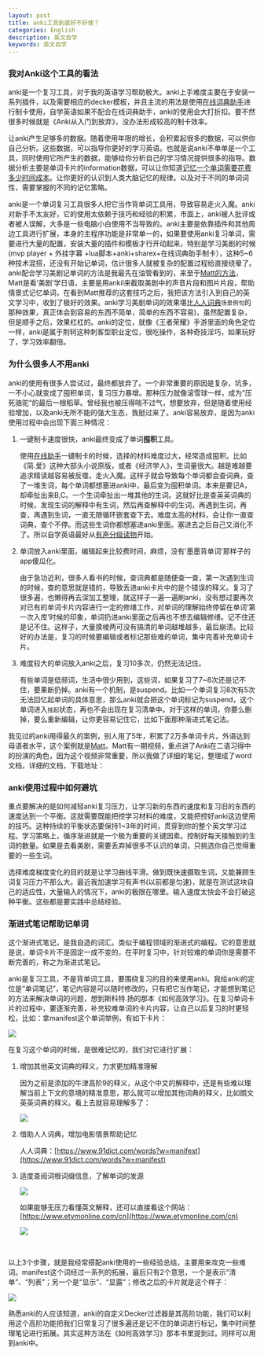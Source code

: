 ```yaml
---
layout: post
title: anki工具到底好不好使？
categories: English
description: 英文自学
keywords: 英文自学
---
```


### 我对Anki这个工具的看法


anki是一个复习工具，对于我的英语学习帮助极大。anki上手难度主要在于安装一系列插件，以及需要相应的decker模板，并且主流的用法是使用[在线词典助手](https://chrome.google.com/webstore/detail/online-dictionary-helper/lppjdajkacanlmpbbcdkccjkdbpllajb)进行制卡使用，自学英语如果不配合在线词典助手，anki的使用会大打折扣。要不然很多时候就是《Anki从入门到放弃》，没办法形成较高的制卡效率。



让anki产生足够多的数据。随着使用年限的增长，会积累起很多的数据，可以供你自己分析。这些数据，可以指导你更好的学习英语。也就是说anki不单单是一个工具，同时使用它所产生的数据，能够给你分析自己的学习情况提供很多的指导。数据分析主要是单词卡片的information数据，可以让你知道[记忆一个单词需要花费多少时间成本](https://cs-cn.top/2020/05/10/Memory-Core/)。让你更好的认识到人类大脑记忆的规律。以及对于不同的单词词性，需要掌握的不同的记忆策略。

anki是一个单词复习工具很多人把它当作背单词工具用，导致容易走火入魔。anki对新手不太友好，它的使用太依赖于技巧和经验的积累，市面上，anki被人批评或者被人误解，大多是一些电脑小白使用不当导致的。anki主要是依靠插件和其他周边工具进行扩展，本身的主程序功能是非常单一的，如果要使用anki复习单词，需要进行大量的配置，安装大量的插件和模板才行开动起来，特别是学习美剧的时候(mvp player + 外挂字幕 +lua脚本+anki+sharex+在线词典助手制卡），这种5~6种技术混搭，还没有开始记单词，估计很多人就被复杂的配置过程给直接绕晕了。anki配合学习美剧记单词的方法是我最先在油管看到的，来至于[Matt的方法](https://youtu.be/bbg6ztWecbU)，Matt是看‘美剧’学日语，主要是用ankil来截取美剧中的声音片段和图片片段，帮助情景式记忆单词，在看到Matt推荐的这套技巧之后，我把该方法引入到自己的英文学习中，收到了极好的效果。anki学习美剧单词的效果堪比[人人词典](https://www.91dict.com/words?w=manifest)`场景例句`的那种效果，真正体会到容易的东西不简单，简单的东西不容易)，虽然配置复杂，但是顺手之后，效果杠杠的。anki的定位，就像《王者荣耀》手游里面的角色定位一样，anki是属于荆轲这种刺客型职业定位，很吃操作，各种奇技淫巧，如果玩好了，学习效率翻倍。



### 为什么很多人不用anki

anki的使用有很多人尝试过，最终都放弃了。一个非常重要的原因是复杂，坑多，一不小心就变成了囤积单词，复习压力暴增。那种压力就像滚雪球一样，成为”压死骆驼“的最后一根稻草。曾经我也被压得喘不过气，想要放弃，但是随着使用经验增加，以及anki无所不能的强大生态，我挺过来了。anki容易放弃，是因为anki使用过程中会出现下面三种情况：



1. 一键制卡速度很快，anki最终变成了单词**囤积**工具。

   使用[在线助手](https://www.laohuang.net/20180213/online-dictionary-helper/)一键制卡的时候，选择的材料难度过大，经常造成囤积。比如《简.爱》这种大部头小说原版，或者《经济学人》，生词量很大。越是难越要追求精读越容易被反噬，走火入魔。这样子就会导致每个单词都会查词典，查了一堆生词，每个单词都想塞进anki中，最后变为囤积单词。本来是要记A，却牵扯出来B,C。一个生词牵扯出一堆其他的生词。这就好比是查英英词典的时候，发现生词的解释中有生词，然后再查解释中的生词，再遇到生词，再查，再遇到生词，一直无限循环嵌套查下去。难度太高的材料，会让你一直查词典，查个不停。而这些生词你都想塞进anki里面。塞进去之后自己又消化不了。所以自学英语最好从[有声分级读物](https://cs-cn.top/2019/05/10/english-study-series_01/)开始。

2. 单词放入anki里面，编辑起来比较费时间，麻烦，没有'墨墨背单词'那样子的app傻瓜化。

   由于急功近利，很多人看书的时候，查词典都是随便查一查，第一次遇到生词的时候，查的意思就是错的，导致丢进anki卡片中的是个错误的释义。复习了很多遍，也懒得再去深加工整理，就这样子一遍一遍刷anki，没有想过要再次对已有的单词卡片内容进行一定的修缮工作，对单词的理解始终停留在单词’第一次入库‘时候的印象，单词扔进anki里面之后再也不想去编辑修缮。记不住还是记不住。这样子，大量摸棱两可没有搞清的单词越堆越多，最后崩溃。比较好的办法是，复习的时候要编辑或者标记那些难的单词，集中完善补充单词卡片。

3. 难度较大的单词放入anki之后，复习10多次，仍然无法记住。

   有些单词是低频词，生活中很少用到，这些词，如果复习了7~8次还是记不住，要果断扔掉。anki有一个机制，是suspend。比如一个单词复习8次有5次无法回忆起单词的具体意思，那么anki就会把这个单词标记为suspend，这个单词进入`挂起`状态，再也不会出现在复习清单中。对于这样的单词，你要么删掉，要么重新编辑，让你更容易记住它，比如下面那种渐进式笔记法。
   
   

我见过的anki用得最久的案例，别人用了5年，积累了2万多单词卡片。外语达到母语者水平，这个案例就是[Matt](https://youtu.be/wrBFhsnBQ2k)。Matt有一期视频，重点讲了Anki在二语习得中的扮演的角色，因为这个视频非常重要，所以我做了详细的笔记，整理成了word文档，详细的文档，下载地址：



### anki使用过程中如何避坑

重点要解决的是如何减轻anki复习压力，让学习新的东西的速度和复习旧的东西的速度达到一个平衡。这就需要既能把控学习材料的难度，又能把控好anki这边使用的技巧。这种持续的平衡状态要保持1~3年的时间，贯穿到你的整个英文学习过程。学习策略上，循序渐进就是一个极为重要的关键因素。控制好每天接触到的生词的数量。如果是去看美剧，需要丢弃掉很多不认识的单词，只挑选你自己觉得重要的一些生词。

选择难度梯度变化的目的就是让学习曲线平滑。做到既快速摄取生词，又能兼顾生词复习压力不那么大。最近我加速学习有声书(以前都是匀速)，就是在测试这块自己的适应性，大量输入的情况下，anki的极限在哪里。输入速度太快会不会打破这种平衡。这些都是要实践中总结经验。



### 渐进式笔记帮助记单词

这个渐进式笔记，是我自造的词汇。类似于编程领域的渐进式的编程。它的意思就是说，单词卡片不是固定一成不变的，在平时复习中，针对较难的单词你是需要不断完善的，称之为渐进式笔记。

anki是复习工具，不是背单词工具，要围绕复习的目的来使用anki。我给anki的定位是“单词笔记”，笔记内容是可以随时修改的，只有把它当作笔记，才能想到笔记的方法来解决单词的问题，想到斯科特.扬的那本《如何高效学习》。在复习单词卡片的过程中，要逐渐完善，补充较难单词的卡片内容，让自己以后复习的时更轻松，比如：拿manifest这个单词举例，有如下卡片：

<img src="https://cs-cn.top//images/posts/20210714194447.png"/>

在复习这个单词的时候，是很难记忆的，我们对它进行扩展：

1. 增加其他英文词典的释义，力求更加精准理解

   因为之前是添加的牛津高阶9的释义，从这个中文的解释中，还是有些难以理解当前上下文的意境的精准意思，那么就可以增加其他词典的释义，比如朗文英英词典的释义。看上去就容易理解多了：

   <img src="https://cs-cn.top//images/posts/20210714195219.png"/>

2. 借助人人词典，增加电影情景帮助记忆

   

   人人词典：[https://www.91dict.com/words?w=manifest](https://www.91dict.com/words?w=manifest)

3. 适度查阅词根词缀信息，了解单词的发源

   <img src="https://cs-cn.top//images/posts/cigen_cizui_200816.png"/>

   如果能够无压力看懂英文解释，还可以直接看这个网站：[https://www.etymonline.com/cn](https://www.etymonline.com/cn)

   <img src="https://cs-cn.top//images/posts/suyuan_03526.png"/>


<br/>

以上3个步骤，就是我经常搭配anki使用的一些经验总结，主要用来攻克一些难词。manifest这个词经过一系列的拓展，最后只有2个意思，一个是表示“清单”、“列表”；另一个是“显示”、“显露”；修改之后的卡片就是这个样子：

<img src="https://cs-cn.top//images/posts/result_203722.png"/>
<br/>


熟悉anki的人应该知道，anki的自定义Decker过滤器是其高阶功能，我们可以利用这个高阶功能把我们日常复习了很多遍还是记不住的单词进行标记，集中时间整理笔记进行拓展。其实这种方法在《如何高效学习》那本书里提到过。同样可以用到anki中。











